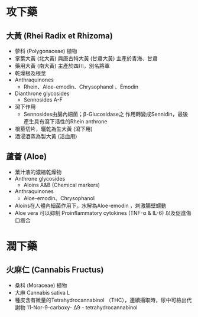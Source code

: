 # 攻下藥
## 大黃 (Rhei Radix et Rhizoma)
- 蓼科 (Polygonaceae) 植物
- 掌葉大黃 (北大黃) 與唐古特大黃 (甘肅大黃) 主產於青海、甘肅
- 藥用大黃 (南大黃) 主產於四川，別名將軍
- 乾燥根及根莖
- Anthraquinones
	- Rhein、Aloe-emodin、Chrysophanol 、Emodin 
- Dianthrone glycosides
	- Sennosides A-F 
- 瀉下作用
	- Sennosides由腸內細菌；β-Glucosidase之 作用轉變成Sennidin，最後產生具有瀉下活性的Rhein anthrone
- 根莖切片，曬乾為生大黃 (瀉下用)
- 酒浸酒蒸為製大黃 (活血用)
## 蘆薈 (Aloe)
- 葉汁液的濃縮乾燥物
- Anthrone glycosides
	- Aloins A&B (Chemical markers)
- Anthraquinones
	- Aloe-emodin、Chrysophanol
- Aloins在人體內細菌作用下，水解為Aloe-emodin ，刺激腸壁蠕動
- Aloe vera 可以抑制 Proinflammatory cytokines (TNF-α & IL-6) 以及促進傷口癒合
# 潤下藥
## 火麻仁 (Cannabis Fructus)
- 桑科 (Moraceae) 植物 
- 大麻 Cannabis sativa L
- 種皮含有微量的Tetrahydrocannabinol （THC），連續攝取時，尿中可檢出代謝物 11-Nor-9-carboxy- Δ9 - tetrahydrocannabinol